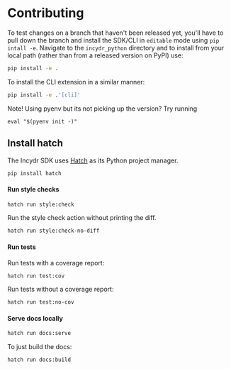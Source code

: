# Contributing

To test changes on a branch that haven't been released yet, you'll have to pull down the branch and
install the SDK/CLI in `editable` mode using `pip intall -e`. Navigate to the `incydr_python` directory and to install from your local path
(rather than from a released version on PyPI) use:

```bash
pip install -e .
```

To install the CLI extension in a similar manner:

 ```bash
 pip install -e .'[cli]'
 ```

Note! Using pyenv but its not picking up the version? Try running

```eval "$(pyenv init -)"```

## Install hatch

The Incydr SDK uses [Hatch](https://hatch.pypa.io/latest/) as its Python project manager.

```bash
pip install hatch
```

#### Run style checks

```bash
hatch run style:check
```

Run the style check action without printing the diff.

```bash
hatch run style:check-no-diff
```

#### Run tests

Run tests with a coverage report:

```bash
hatch run test:cov
```

Run tests without a coverage report:


```bash
hatch run test:no-cov
```

#### Serve docs locally

```bash
hatch run docs:serve
```

To just build the docs:

```bash
hatch run docs:build
```

